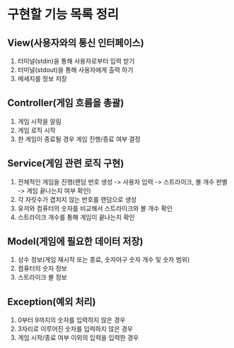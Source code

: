 구현할 기능 목록 정리
==================

View(사용자와의 통신 인터페이스)
-------------
1. 터미널(stdin)을 통해 사용자로부터 입력 받기
2. 터미널(stdout)을 통해 사용자에게 출력 하기
3. 메세지를 정보 저장

Controller(게임 흐름을 총괄)
-------------
1. 게임 시작을 알림
2. 게임 로직 시작
3. 한 게임이 종료될 경우 게임 진행/종료 여부 결정

Service(게임 관련 로직 구현)
-------------
1. 전체적인 게임을 진행(랜덤 번호 생성 -> 사용자 입력 -> 스트라이크, 볼 개수 판별 -> 게임 끝나는지 여부 확인)
2. 각 자릿수가 겹치지 않는 번호를 랜덤으로 생성
3. 유저와 컴퓨터의 숫자를 비교해서 스트라이크와 볼 개수 확인
4. 스트라이크 개수를 통해 게임이 끝나는지 확인

Model(게임에 필요한 데이터 저장)
-------------
1. 상수 정보(게임 재시작 또는 종료, 숫자야구 숫자 개수 및 숫자 범위)
2. 컴퓨터의 숫자 정보
3. 스트라이크 볼 정보


Exception(예외 처리)
-------------
1. 0부터 9까지의 숫자를 입력하지 않은 경우
2. 3자리로 이루어진 숫자를 입력하지 않은 경우
3. 게임 시작/종료 여부 이외의 입력을 입력한 경우
